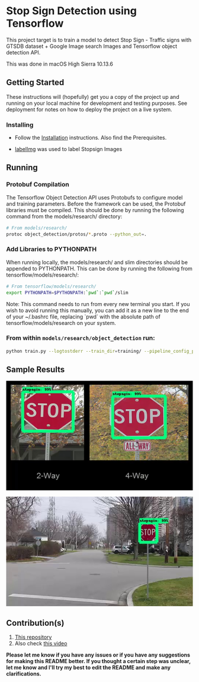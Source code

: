 # Stop Sign Detection using Tensorflow

This project target is to train a model to detect Stop Sign - Traffic signs with GTSDB dataset + Google Image search Images and Tensorflow object detection API.

This was done in  macOS High Sierra 10.13.6

## Getting Started

These instructions will (hopefully) get you a copy of the project up and running on your local machine for development and testing purposes. See deployment for notes on how to deploy the project on a live system.


### Installing

* Follow the <a href='https://github.com/tensorflow/models/blob/master/research/object_detection/g3doc/installation.md'>Installation</a> instructions. Also find the Prerequisites.

* <a href='https://github.com/tzutalin/labelImg'>labelImg</a> was used to label Stopsign Images

## Running

### Protobuf Compilation

The Tensorflow Object Detection API uses Protobufs to configure model and
training parameters. Before the framework can be used, the Protobuf libraries
must be compiled. This should be done by running the following command from
the models/research/ directory:


```bash
# From models/research/
protoc object_detection/protos/*.proto --python_out=.
```

### Add Libraries to PYTHONPATH

When running locally, the models/research/ and slim directories
should be appended to PYTHONPATH. This can be done by running the following from
tensorflow/models/research/:


``` bash
# From tensorflow/models/research/
export PYTHONPATH=$PYTHONPATH:`pwd`:`pwd`/slim
```

Note: This command needs to run from every new terminal you start. If you wish
to avoid running this manually, you can add it as a new line to the end of your
~/.bashrc file, replacing \`pwd\` with the absolute path of
tensorflow/models/research on your system.


### From within ```models/research/object_detection``` run:

```bash
python train.py --logtostderr --train_dir=training/ --pipeline_config_path=training/faster_rcnn_inception_v2_pets.config
```

## Sample Results

![](images/stopsign01.jpg)

![](images/stopsign02.jpg)

## Contribution(s)

1. [This repository](https://github.com/EdjeElectronics/TensorFlow-Object-Detection-API-Tutorial-Train-Multiple-Objects-Windows-10)
2. Also check [this video](https://www.youtube.com/watch?v=Rgpfk6eYxJA)

**Please let me know if you have any issues or if you have any suggestions for making this README better. If you thought a certain step was unclear, let me know and I'll try my best to edit the README and make any clarifications.**


